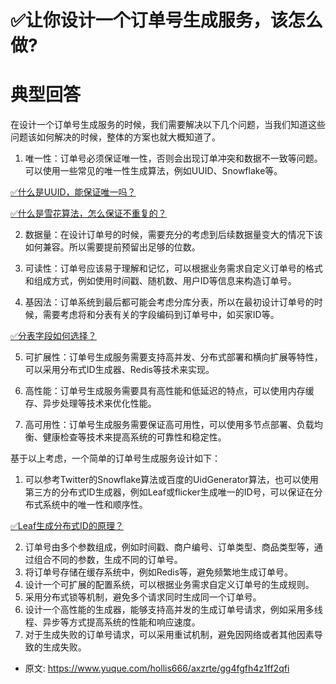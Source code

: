 # ✅让你设计一个订单号生成服务，该怎么做?
<!--page header-->

<a name="Zu3uc"></a>
# 典型回答

在设计一个订单号生成服务的时候，我们需要解决以下几个问题，当我们知道这些问题该如何解决的时候，整体的方案也就大概知道了。

1. 唯一性：订单号必须保证唯一性，否则会出现订单冲突和数据不一致等问题。可以使用一些常见的唯一性生成算法，例如UUID、Snowflake等。

[✅什么是UUID，能保证唯一吗？](https://www.yuque.com/hollis666/axzrte/pi2zfc9ykug141im?view=doc_embed)

[✅什么是雪花算法，怎么保证不重复的？](https://www.yuque.com/hollis666/axzrte/rsocc4sd7v9i0pvc?view=doc_embed)

2. 数据量：在设计订单号的时候，需要充分的考虑到后续数据量变大的情况下该如何兼容。所以需要提前预留出足够的位数。

3. 可读性：订单号应该易于理解和记忆，可以根据业务需求自定义订单号的格式和组成方式，例如使用时间戳、随机数、用户ID等信息来构造订单号。

4. 基因法：订单系统到最后都可能会考虑分库分表，所以在最初设计订单号的时候，需要考虑将和分表有关的字段编码到订单号中，如买家ID等。

[✅分表字段如何选择？](https://www.yuque.com/hollis666/axzrte/mec4ust5rpfob78r?view=doc_embed&inner=RQJEr)

5. 可扩展性：订单号生成服务需要支持高并发、分布式部署和横向扩展等特性，可以采用分布式ID生成器、Redis等技术来实现。

6. 高性能：订单号生成服务需要具有高性能和低延迟的特点，可以使用内存缓存、异步处理等技术来优化性能。

7. 高可用性：订单号生成服务需要保证高可用性，可以使用多节点部署、负载均衡、健康检查等技术来提高系统的可靠性和稳定性。


基于以上考虑，一个简单的订单号生成服务设计如下：

1. 可以参考Twitter的Snowflake算法或百度的UidGenerator算法，也可以使用第三方的分布式ID生成器，例如Leaf或flicker生成唯一的ID号，可以保证在分布式系统中的唯一性和顺序性。

[✅Leaf生成分布式ID的原理？](https://www.yuque.com/hollis666/axzrte/hgzes2l7eomfmiqu?view=doc_embed)

2. 订单号由多个参数组成，例如时间戳、商户编号、订单类型、商品类型等，通过组合不同的参数，生成不同的订单号。
3. 将订单号存储在缓存系统中，例如Redis等，避免频繁地生成订单号。
4. 设计一个可扩展的配置系统，可以根据业务需求自定义订单号的生成规则。
5. 采用分布式锁等机制，避免多个请求同时生成同一个订单号。
6. 设计一个高性能的生成器，能够支持高并发的生成订单号请求，例如采用多线程、异步等方式提高系统的性能和响应速度。
7. 对于生成失败的订单号请求，可以采用重试机制，避免因网络或者其他因素导致的生成失败。



<!--page footer-->
- 原文: <https://www.yuque.com/hollis666/axzrte/gg4fgfh4z1ff2qfi>